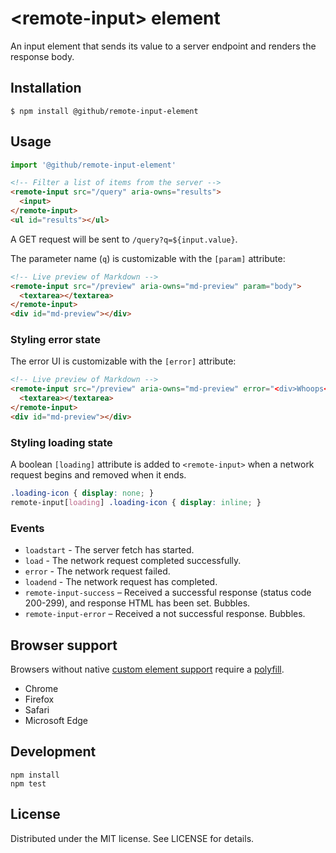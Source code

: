 # &lt;remote-input&gt; element

An input element that sends its value to a server endpoint and renders the response body.

## Installation

```
$ npm install @github/remote-input-element
```

## Usage

```js
import '@github/remote-input-element'
```

```html
<!-- Filter a list of items from the server -->
<remote-input src="/query" aria-owns="results">
  <input>
</remote-input>
<ul id="results"></ul>
```

A GET request will be sent to `/query?q=${input.value}`.

The parameter name (`q`) is customizable with the `[param]` attribute:

```html
<!-- Live preview of Markdown -->
<remote-input src="/preview" aria-owns="md-preview" param="body">
  <textarea></textarea>
</remote-input>
<div id="md-preview"></div>
```

### Styling error state

The error UI is customizable with the `[error]` attribute:


```html
<!-- Live preview of Markdown -->
<remote-input src="/preview" aria-owns="md-preview" error="<div>Whoops</div>">
  <textarea></textarea>
</remote-input>
<div id="md-preview"></div>
```

### Styling loading state

A boolean `[loading]` attribute is added to `<remote-input>` when a network request begins and removed when it ends.

```css
.loading-icon { display: none; }
remote-input[loading] .loading-icon { display: inline; }
```

### Events

- `loadstart` - The server fetch has started.
- `load` - The network request completed successfully.
- `error` - The network request failed.
- `loadend` - The network request has completed.
- `remote-input-success` – Received a successful response (status code 200-299), and response HTML has been set. Bubbles.
- `remote-input-error` – Received a not successful response. Bubbles.

## Browser support

Browsers without native [custom element support][support] require a [polyfill][].

- Chrome
- Firefox
- Safari
- Microsoft Edge

[support]: https://caniuse.com/#feat=custom-elementsv1
[polyfill]: https://github.com/webcomponents/custom-elements

## Development

```
npm install
npm test
```

## License

Distributed under the MIT license. See LICENSE for details.
